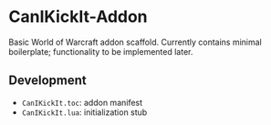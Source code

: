 # CanIKickIt-Addon

Basic World of Warcraft addon scaffold. Currently contains minimal boilerplate; functionality to be implemented later.

## Development

- `CanIKickIt.toc`: addon manifest
- `CanIKickIt.lua`: initialization stub

